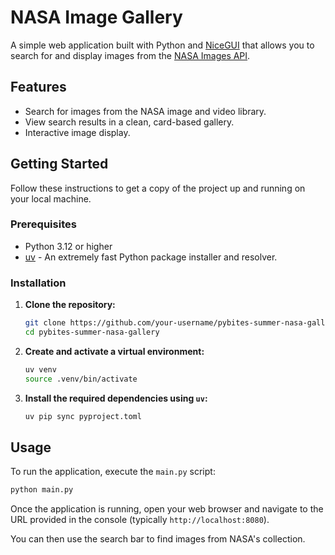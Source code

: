 # NASA Image Gallery

A simple web application built with Python and [NiceGUI](https://nicegui.io/) that allows you to search for and display images from the [NASA Images API](https://images.nasa.gov/docs/images.nasa.gov_api_docs.pdf).

## Features

- Search for images from the NASA image and video library.
- View search results in a clean, card-based gallery.
- Interactive image display.

## Getting Started

Follow these instructions to get a copy of the project up and running on your local machine.

### Prerequisites

- Python 3.12 or higher
- [uv](https://github.com/astral-sh/uv) - An extremely fast Python package installer and resolver.

### Installation

1.  **Clone the repository:**
    ```bash
    git clone https://github.com/your-username/pybites-summer-nasa-gallery.git
    cd pybites-summer-nasa-gallery
    ```

2.  **Create and activate a virtual environment:**
    ```bash
    uv venv
    source .venv/bin/activate
    ```

3.  **Install the required dependencies using `uv`:**
    ```bash
    uv pip sync pyproject.toml
    ```

## Usage

To run the application, execute the `main.py` script:

```bash
python main.py
```

Once the application is running, open your web browser and navigate to the URL provided in the console (typically `http://localhost:8080`).

You can then use the search bar to find images from NASA's collection.